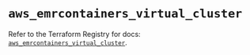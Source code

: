 # `aws_emrcontainers_virtual_cluster`

Refer to the Terraform Registry for docs: [`aws_emrcontainers_virtual_cluster`](https://registry.terraform.io/providers/hashicorp/aws/6.4.0/docs/resources/emrcontainers_virtual_cluster).
